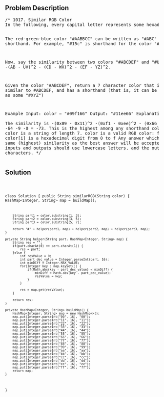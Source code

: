 <!--
<style>
  body { font-family: Arial, sans-serif; }
  .container { max-width: 600px; margin: auto; padding: 20px; }
  .comment-block { background-color: #f9f9f9; padding: 10px; border-left: 5px solid #ccc; }
  .code-block { background-color: #f4f4f4; padding: 10px; border: 1px solid #ddd; }
</style>
-->

<div class='container'>
<h2>Problem Description</h2>
<div class='comment-block'>
<pre>
/* 1017. Similar RGB Color
In the following, every capital letter represents some hexadecimal digit from 0 to f.

The red-green-blue color "#AABBCC" can be written as "#ABC" in shorthand. For example, "#15c" is 
shorthand for the color "#1155cc".

Now, say the similarity between two colors "#ABCDEF" and "#UVWXYZ" is -(AB - UV)^2 - (CD - WX)^2 - (EF - YZ)^2.

Given the color "#ABCDEF", return a 7 character color that is most similar to #ABCDEF, and has a shorthand 
(that is, it can be represented as some "#XYZ")

Example
Input: color = "#09f166"
Output: "#11ee66"
Explanation:  
The similarity is -(0x09 - 0x11)^2 -(0xf1 - 0xee)^2 - (0x66 - 0x66)^2 = -64 -9 -0 = -73.
This is the highest among any shorthand color.
Notice
color is a string of length 7.
color is a valid RGB color: for i > 0, color[i] is a hexadecimal digit from 0 to f
Any answer which has the same (highest) similarity as the best answer will be accepted.
All inputs and outputs should use lowercase letters, and the output is 7 characters.
*/
</pre>
</div>

<h2>Solution</h2>
<div class='code-block'>
<pre><code class='language-java'>

class Solution {
    public String similarRGB(String color) {
        HashMap<Integer, String> map = buildMap();
        
        String part1 = color.substring(1, 3);
        String part2 = color.substring(3, 5);
        String part3 = color.substring(5, 7);
        
        return "#" + helper(part1, map) + helper(part2, map) + helper(part3, map);
    }
    
    private String helper(String part, HashMap<Integer, String> map) {
        String res = "";
        if(part.charAt(0) == part.charAt(1)) {
            res = part;
        }else {
            int resValue = 0;
            int part_dec_value = Integer.parseInt(part, 16);
            int minDiff = Integer.MAX_VALUE;
            for(Integer key : map.keySet()) {
                if(Math.abs(key - part_dec_value) < minDiff) {
                    minDiff = Math.abs(key - part_dec_value);
                    resValue = key;
                }
            }
            
            res = map.get(resValue);
        }
        
        return res;
    }
    
    private HashMap<Integer, String> buildMap() {
        HashMap<Integer, String> map = new HashMap<>();
        map.put(Integer.parseInt("00", 16), "00");
        map.put(Integer.parseInt("11", 16), "11");
        map.put(Integer.parseInt("22", 16), "22");
        map.put(Integer.parseInt("33", 16), "33");
        map.put(Integer.parseInt("44", 16), "44");
        map.put(Integer.parseInt("55", 16), "55");
        map.put(Integer.parseInt("66", 16), "66");
        map.put(Integer.parseInt("77", 16), "77");
        map.put(Integer.parseInt("88", 16), "88");
        map.put(Integer.parseInt("99", 16), "99");
        map.put(Integer.parseInt("aa", 16), "aa");
        map.put(Integer.parseInt("bb", 16), "bb");
        map.put(Integer.parseInt("cc", 16), "cc");
        map.put(Integer.parseInt("dd", 16), "dd");
        map.put(Integer.parseInt("ee", 16), "ee");
        map.put(Integer.parseInt("ff", 16), "ff");
        return map;
    }
}</code></pre>
</div>
</div>
